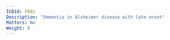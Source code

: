 ```yaml
---
ICD10: F001
Description: "Dementia in Alzheimer disease with late onset"
Matters: No
Weight: 0
---
```


